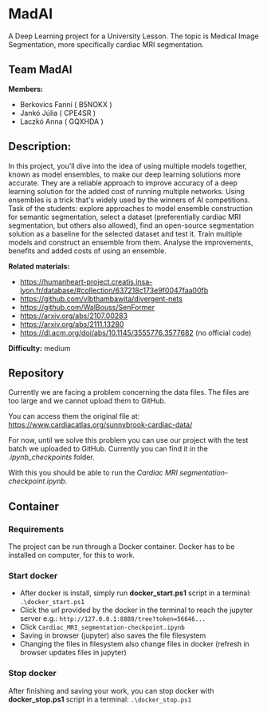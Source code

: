 # MadAI
A Deep Learning project for a University Lesson. The topic is Medical Image Segmentation, more specifically cardiac MRI segmentation.

## **Team** MadAI

**Members:** 
- Berkovics Fanni ( B5NOKX )
- Jankó Júlia ( CPE4SR )
- Laczkó Anna ( GQXHDA )

## **Description:**
In this project, you'll dive into the idea of using multiple models together, known as model ensembles, to make our deep learning solutions more accurate. They are a reliable approach to improve accuracy of a deep learning solution for the added cost of running multiple networks. Using ensembles is a trick that's widely used by the winners of AI competitions. Task of the students: explore approaches to model ensemble construction for semantic segmentation, select a dataset (preferentially cardiac MRI segmentation, but others also allowed), find an open-source segmentation solution as a baseline for the selected dataset and test it. Train multiple models and construct an ensemble from them. Analyse the improvements, benefits and added costs of using an ensemble. 

**Related materials:** 

- https://humanheart-project.creatis.insa-lyon.fr/database/#collection/637218c173e9f0047faa00fb
- https://github.com/vlbthambawita/divergent-nets
- https://github.com/WalBouss/SenFormer
- https://arxiv.org/abs/2107.00283
- https://arxiv.org/abs/2111.13280
- https://dl.acm.org/doi/abs/10.1145/3555776.3577682 (no official code)

**Difficulty:** medium

## **Repository**

Currently we are facing a problem concerning the data files. The files are too large and we cannot upload them to GitHub.

You can access them the original file at: https://www.cardiacatlas.org/sunnybrook-cardiac-data/

For now, until we solve this problem you can use our project with the test batch we uploaded to GitHub. Currently you can find it in the *.ipynb_checkpoints* folder.

With this you should be able to run the *Cardiac MRI segmentation-checkpoint.ipynb*.

## **Container**

### Requirements
The project can be run through a Docker container. Docker has to be installed on computer, for this to work.

### Start docker
- After docker is install, simply run **docker_start.ps1** script in a terminal:
`.\docker_start.ps1`
- Click the url provided by the docker in the terminal to reach the jupyter server
e.g.: `http://127.0.0.1:8888/tree?token=56646...`
- Click `Cardiac_MRI_segmentation-checkpoint.ipynb`
- Saving in browser (jupyter) also saves the file filesystem
- Changing the files in filesystem also change files in docker (refresh in browser updates files in jupyter)

### Stop docker
After finishing and saving your work, you can stop docker with  **docker_stop.ps1** script in a terminal:
`.\docker_stop.ps1`